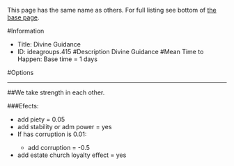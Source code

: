 This page has the same name as others. For full listing see bottom of [the base page](divine_guidance.md).

#Information
 - Title: Divine Guidance
 - ID: ideagroups.415
#Description
Divine Guidance
#Mean Time to Happen:
Base time = 1 days

#Options

___
##We take strength in each other.

###Efects:<ul><li>add piety = 0.05</li><li>add stability or adm power = yes</li><li>If has corruption is 0.01:</li><ul><li>add corruption = -0.5</li></ul><li>add estate church loyalty effect = yes</li></ul>

